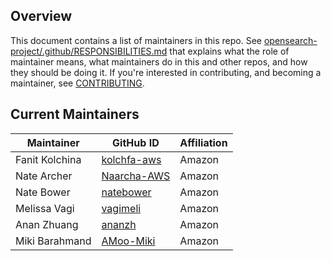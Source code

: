 ## Overview

This document contains a list of maintainers in this repo. See [opensearch-project/.github/RESPONSIBILITIES.md](https://github.com/opensearch-project/.github/blob/main/RESPONSIBILITIES.md#maintainer-responsibilities) that explains what the role of maintainer means, what maintainers do in this and other repos, and how they should be doing it. If you're interested in contributing, and becoming a maintainer, see [CONTRIBUTING](CONTRIBUTING.md).

## Current Maintainers

| Maintainer       | GitHub ID                                       | Affiliation |
| ---------------- | ----------------------------------------------- | ----------- |
| Fanit Kolchina   | [kolchfa-aws](https://github.com/kolchfa-aws)   | Amazon      |
| Nate Archer      | [Naarcha-AWS](https://github.com/Naarcha-AWS)   | Amazon      |
| Nate Bower       | [natebower](https://github.com/natebower)       | Amazon      |
| Melissa Vagi     | [vagimeli](https://github.com/vagimeli)         | Amazon      |
| Anan Zhuang      | [ananzh](https://github.com/ananzh)             | Amazon      |
| Miki Barahmand   | [AMoo-Miki](https://github.com/AMoo-Miki)       | Amazon      |
